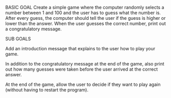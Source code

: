 BASIC GOAL Create a simple game where the computer randomly selects a number between 1 and 100 and the user has to guess what the number is. After every guess, the computer should tell the user if the guess is higher or lower than the answer. When the user guesses the correct number, print out a congratulatory message.

SUB GOALS

Add an introduction message that explains to the user how to play your game.

In addition to the congratulatory message at the end of the game, also print out how many guesses were taken before the user arrived at the correct answer.

At the end of the game, allow the user to decide if they want to play again (without having to restart the program).